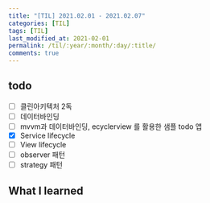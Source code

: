 ```yaml
---
title: "[TIL] 2021.02.01 - 2021.02.07"
categories: [TIL]
tags: [TIL]
last_modified_at: 2021-02-01
permalink: /til/:year/:month/:day/:title/
comments: true
---
```


## todo

- [ ] 클린아키텍처 2독
- [ ] 데이터바인딩
- [ ] mvvm과 데이터바인딩, ecyclerview 를 활용한 샘플 todo 앱
- [x] Service lifecycle
- [ ] View lifecycle
- [ ] observer 패턴
- [ ] strategy 패턴

## What I learned

